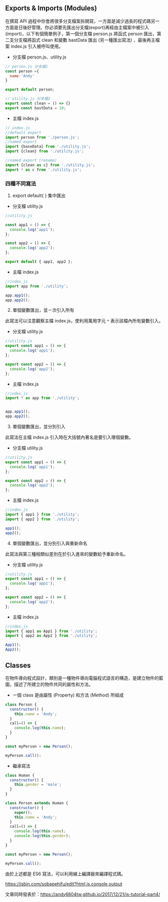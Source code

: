 ## Exports & Imports (Modules)

在撰寫 API 過程中你會將很多分支檔案拆開寫，一方面是減少過長的程式碼另一方面是日後好管理。你必須要先匯出分支檔(export)再經由主檔案中被引入(import)，以下有個簡單例子，第一個分支檔 person.js 將函式 person 匯出，第二支分支檔將函式 clean 和變數 bastData 匯出 (另一種匯出寫法) ，最後再主檔案 index.js 引入被呼叫使用。

- 分支檔 person.js、utility.js

```js
// person.js 分支檔1
const person ={
  name:'Andy'
} 

export default person;
```

```js
// utility.js 分支檔2
export const clean = () => {}
export const bastData = 10;
```

- 主檔 index.js

```js
// index.js
//default export
import person from './person.js';
//named export
import {baseData} from './utility.js';
import {clean} from './utility.js';

//named export (rename)
import {clean as c} from './utility.js';
import * as c from './utility.js';

```
### 四種不同寫法

1. export default{ } 集中匯出

- 分支檔 utility.js

```js
//utility.js

const app1 = () => {
  console.log('app1');
};

const app2 = () => {
  console.log('app2');
};

export default { app1, app2 };

```

- 主檔 index.js

```js
//index.js
import app from './utility';

app.app1();
app.app2();

```

2. 單個變數匯出，並ㄧ次引入所有

此寫法可以注意觀察主檔 index.js，使利用萬用字元 `*` 表示該檔內所有變數引入。 

- 分支檔 utility.js

```js
//utility.js
export const app1 = () => {
  console.log('app1');
};

export const app2 = () => {
  console.log('app2');
};
```

- 主檔 index.js

```js
//index.js
import * as app from './utility';


app.app1();
app.app2();
```
3. 單個變數匯出，並分別引入

此寫法在主檔 index.js 引入時在大括號內著名是要引入哪個變數。

- 分支檔 utility.js

```js
//utility.js
export const app1 = () => {
  console.log('app1');
};

export const app2 = () => {
  console.log('app2');
};
```

- 主檔 index.js

```js
//index.js
import { app1 } from './utility';
import { app2 } from './utility';

app1();
app2();
```

4. 單個變數匯出，並分別引入與重新命名

此寫法與第三種相類似差別在於引入進來的變數給予重新命名。

- 分支檔 utility.js

```js
//utility.js
export const app1 = () => {
  console.log('app1');
};

export const app2 = () => {
  console.log('app2');
};
```

- 主檔 index.js

```js
//index.js
import { app1 as App1 } from './utility';
import { app2 as App2 } from './utility';

App1();
App2();
```


## Classes

在物件導向程式設計，類別是一種物件導向電腦程式語言的構造，是建立物件的藍圖，描述了所建立的物件共同的屬性和方法。

- ㄧ個 class 是由屬性 (Property) 和方法 (Method) 所組成


```js
class Person {
  constructor() {
    this.name = 'Andy';
  }
  call=() => {
    console.log(this.name);
  }
}

const myPerson = new Person();

myPerson.call();

```

- 繼承寫法

```js
class Human {
  constructor() {
    this.gender = 'male';
  }
}

class Person extends Human {
  constructor() {
    super();
    this.name = 'Andy';
  }
  call=() => {
    console.log(this.name);
    console.log(this.gender);
  }
}

const myPerson = new Person();

myPerson.call();
```
由於上述都是 ES6 寫法，可以利用線上編譯器來編譯程式碼。

https://jsbin.com/sobapehifu/edit?html,js,console,output


文章同時發表於：https://andy6804tw.github.io/2017/12/21/js-tutorial-part4/